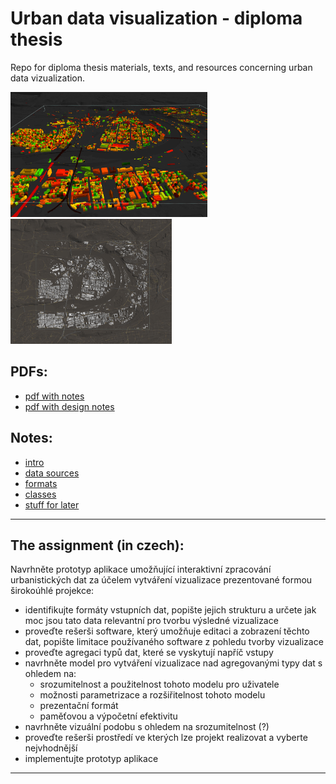 # Urban data visualization - diploma thesis

Repo for diploma thesis materials, texts, and resources concerning urban data vizualization.

<img src="./outputs/img/metacity0.png" height="200">
<img src="./outputs/img/metacity3.png" height="200">


## PDFs:

* [pdf with notes](outputs/output.pdf)
* [pdf with design notes](note/design.pdf)


## Notes:

* [intro](texts/README.md)
* [data sources](texts/datasource.md)
* [formats](texts/formats.md)
* [classes](texts/classes.md)
* [stuff for later](resources.md)


---


## The assignment (in czech):

Navrhněte prototyp aplikace umožňující interaktivní zpracování urbanistických dat za účelem vytváření vizualizace prezentované formou širokoúhlé projekce:
* identifikujte formáty vstupních dat, popište jejich strukturu a určete jak moc jsou tato data relevantní pro tvorbu výsledné vizualizace
* proveďte rešerši software, který umožňuje editaci a zobrazení těchto dat, popište limitace používaného software z pohledu tvorby vizualizace
* proveďte agregaci typů dat, které se vyskytují napříč vstupy
* navrhněte model pro vytváření vizualizace nad agregovanými typy dat s ohledem na:
  * srozumitelnost a použitelnost tohoto modelu pro uživatele
  * možnosti parametrizace a rozšiřitelnost tohoto modelu 
  * prezentační formát
  * paměťovou a výpočetní efektivitu
* navrhněte vizuální podobu s ohledem na srozumitelnost (?)
* proveďte rešerši prostředí ve kterých lze projekt realizovat a vyberte nejvhodnější
* implementujte prototyp aplikace

---




